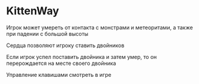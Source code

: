 # KittenWay
Игрок может умереть от контакта с монстрами и метеоритами, а также при падении с большой высоты

Сердца позволяют игроку ставить двойников

Если игрок успел поставить двойника и затем умер, то он перерождается на месте своего двойника

Управление клавишами смотреть в игре
